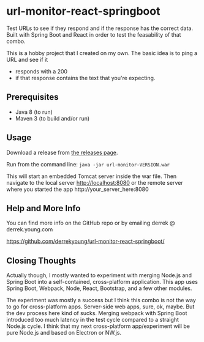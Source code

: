 # url-monitor-react-springboot
Test URLs to see if they respond and if the response has the correct data. Built with Spring Boot and React in order to test the feasability of that combo.

This is a hobby project that I created on my own. The basic idea is to ping a URL and see if it 

* responds with a 200
* if that response contains the text that you're expecting.

## Prerequisites
* Java 8 (to run)
* Maven 3 (to build and/or run)

## Usage
Download a release from [the releases page](https://github.com/derrekyoung/url-monitor-react-springboot/releases/latest/).

Run from the command line: `java -jar url-monitor-VERSION.war`

This will start an embedded Tomcat server inside the war file. Then navigate to the local server [http://localhost:8080](http://localhost:8080) or the remote server where you started the app http://your_server_here:8080

## Help and More Info
You can find more info on the GitHub repo or by emailing derrek @ derrek.young.com

https://github.com/derrekyoung/url-monitor-react-springboot/

## Closing Thoughts
Actually though, I mostly wanted to experiment with merging Node.js and Spring Boot into a self-contained, cross-platform application. This app uses Spring Boot, Webpack, Node, React, Bootstrap, and a few other modules.

The experiment was mostly a success but I think this combo is not the way to go for cross-platform apps. Server-side web apps, sure, ok, maybe. But the dev process here kind of sucks. Merging webpack with Spring Boot introduced too much latency in the test cycle compared to a straight Node.js cycle. I think that my next cross-platform app/experiment will be pure Node.js and based on Electron or NW.js.
